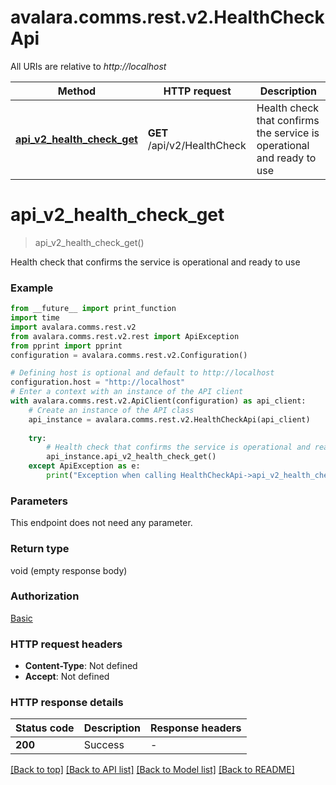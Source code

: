 # avalara.comms.rest.v2.HealthCheckApi

All URIs are relative to *http://localhost*

Method | HTTP request | Description
------------- | ------------- | -------------
[**api_v2_health_check_get**](HealthCheckApi.md#api_v2_health_check_get) | **GET** /api/v2/HealthCheck | Health check that confirms the service is operational and ready to use


# **api_v2_health_check_get**
> api_v2_health_check_get()

Health check that confirms the service is operational and ready to use

### Example

```python
from __future__ import print_function
import time
import avalara.comms.rest.v2
from avalara.comms.rest.v2.rest import ApiException
from pprint import pprint
configuration = avalara.comms.rest.v2.Configuration()

# Defining host is optional and default to http://localhost
configuration.host = "http://localhost"
# Enter a context with an instance of the API client
with avalara.comms.rest.v2.ApiClient(configuration) as api_client:
    # Create an instance of the API class
    api_instance = avalara.comms.rest.v2.HealthCheckApi(api_client)
    
    try:
        # Health check that confirms the service is operational and ready to use
        api_instance.api_v2_health_check_get()
    except ApiException as e:
        print("Exception when calling HealthCheckApi->api_v2_health_check_get: %s\n" % e)
```

### Parameters
This endpoint does not need any parameter.

### Return type

void (empty response body)

### Authorization

[Basic](../README.md#Basic)

### HTTP request headers

 - **Content-Type**: Not defined
 - **Accept**: Not defined

### HTTP response details
| Status code | Description | Response headers |
|-------------|-------------|------------------|
**200** | Success |  -  |

[[Back to top]](#) [[Back to API list]](../README.md#documentation-for-api-endpoints) [[Back to Model list]](../README.md#documentation-for-models) [[Back to README]](../README.md)

